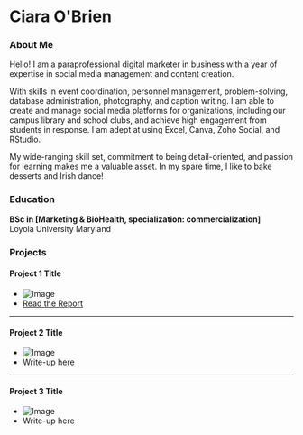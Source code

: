 
# Ciara O'Brien

### About Me
Hello! I am a paraprofessional digital marketer in business with a year of expertise in social media management and content creation.

With skills in event coordination, personnel management, problem-solving, database administration, photography, and caption writing. I am able to create and manage social media platforms for organizations, including our campus library and school clubs, and achieve high engagement from students in response. I am adept at using Excel, Canva, Zoho Social, and RStudio. 

My wide-ranging skill set, commitment to being detail-oriented, and passion for learning makes me a valuable asset. In my spare time, I like to bake desserts and Irish dance!

### Education
**BSc in [Marketing & BioHealth, specialization: commercialization]**  
Loyola University Maryland

### Projects

#### Project 1 Title
- ![Image](link-to-image)
- [Read the Report](link-to-report)

***
#### Project 2 Title
- ![Image](link-to-image)
- Write-up here

***
#### Project 3 Title
- ![Image](link-to-image)
- Write-up here
